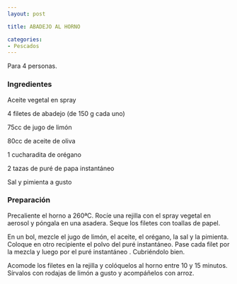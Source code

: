 ```yaml
---
layout: post

title: ABADEJO AL HORNO

categories:
- Pescados
---
```

Para 4 personas.

<h3>Ingredientes</h3>

Aceite vegetal en spray

4 filetes de abadejo (de 150 g cada uno)

75cc de jugo de limón

80cc de aceite de oliva

1 cucharadita de orégano

2 tazas de puré de papa instantáneo

Sal y pimienta a gusto

<h3>Preparación</h3>

Precaliente el horno a 260ªC. Rocíe una rejilla con el spray vegetal en aerosol y póngala en una asadera. Seque los filetes con toallas de papel.

En un bol, mezcle el jugo de limón, el aceite, el orégano, la sal y la pimienta. Coloque en otro recipiente el polvo del puré instantáneo. Pase cada filet por la mezcla y luego por el puré instantáneo . Cubriéndolo bien.

Acomode los filetes en la rejilla y colóquelos al horno entre 10 y 15 minutos. Sírvalos con rodajas de limón a gusto y acompáñelos con arroz.